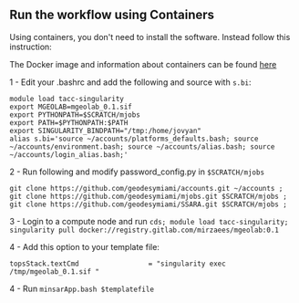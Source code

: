 ##  Run the workflow using Containers

Using containers, you don't need to install the software. Instead follow this instruction:

The Docker image and information about containers can be found [here](https://gitlab.com/mirzaees/mgeolab)

1 - Edit your .bashrc and add the following and source with `s.bi`:
```
module load tacc-singularity
export MGEOLAB=mgeolab_0.1.sif
export PYTHONPATH=$SCRATCH/mjobs
export PATH=$PYTHONPATH:$PATH
export SINGULARITY_BINDPATH="/tmp:/home/jovyan"
alias s.bi='source ~/accounts/platforms_defaults.bash; source ~/accounts/environment.bash; source ~/accounts/alias.bash; source ~/accounts/login_alias.bash;' 
```

2 - Run following and modify password_config.py in `$SCRATCH/mjobs`
```
git clone https://github.com/geodesymiami/accounts.git ~/accounts ;
git clone https://github.com/geodesymiami/mjobs.git $SCRATCH/mjobs ;
git clone https://github.com/geodesymiami/SSARA.git $SCRATCH/mjobs ;
```

3 - Login to a compute node and run `cds; module load tacc-singularity; singularity pull docker://registry.gitlab.com/mirzaees/mgeolab:0.1`

4 - Add this option to your template file:
```
topsStack.textCmd                 = "singularity exec /tmp/mgeolab_0.1.sif "
```

4 - Run `minsarApp.bash $templatefile`
